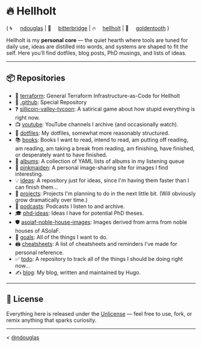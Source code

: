 # 🔥 Hellholt
( <span style="display:inline-block; min-width: 2em;">🌀</span>[ndouglas](https://github.com/ndouglas/) | <span style="display:inline-block; min-width: 2em;">🌉</span>[bitterbridge](https://github.com/bitterbridge/) | <span style="display:inline-block; min-width: 2em;">️‍🔥</span>[hellholt](https://github.com/hellholt/) | <span style="display:inline-block; min-width: 2em;">🦷</span>[goldentooth](https://github.com/goldentooth/) )

Hellholt is my **personal core** — the quiet hearth where tools are tuned for daily use, ideas are distilled into words, and systems are shaped to fit the self.
Here you’ll find dotfiles, blog posts, PhD musings, and lists of ideas.

---

## 📦 Repositories

- 🚜 [terraform](https://github.com/hellholt/terraform): General Terraform Infrastructure-as-Code for Hellholt
- 👋 [.github](https://github.com/hellholt/.github): Special Repository
- ❓ [sillicoin-valley-tycoon](https://github.com/hellholt/sillicoin-valley-tycoon): A satirical game about how stupid everything is right now.
- 📺 [youtube](https://github.com/hellholt/youtube): YouTube channels I archive (and occasionally watch).
- 🧿 [dotfiles](https://github.com/hellholt/dotfiles): My dotfiles, somewhat more reasonably structured.
- 📚 [books](https://github.com/hellholt/books): Books I want to read, intend to read, am putting off reading, am reading, am taking a break from reading, am finishing, have finished, or desperately want to have finished.
- 🎵 [albums](https://github.com/hellholt/albums): A collection of YAML lists of albums in my listening queue
- 👩 [pinkmaiden](https://github.com/hellholt/pinkmaiden): A personal image-sharing site for images I find interesting.
- 💡 [ideas](https://github.com/hellholt/ideas): A repository just for ideas, since I'm having them faster than I can finish them...
- 📐 [projects](https://github.com/hellholt/projects): Projects I'm planning to do in the next little bit. (Will obviously grow dramatically over time.)
- 🎤 [podcasts](https://github.com/hellholt/podcasts): Podcasts I listen to and archive.
- 🎓 [phd-ideas](https://github.com/hellholt/phd-ideas): Ideas I have for potential PhD theses.
- 🛡️ [asoiaf-noble-house-images](https://github.com/hellholt/asoiaf-noble-house-images): Images derived from arms from noble houses of ASoIaF.
- 🥅 [goals](https://github.com/hellholt/goals): All of the things I want to do.
- 🖨️ [cheatsheets](https://github.com/hellholt/cheatsheets): A list of cheatsheets and reminders I've made for personal reference.
- ✅ [todo](https://github.com/hellholt/todo): A repository to track all of the things I should be doing right now...
- ✍️ [blog](https://github.com/hellholt/blog): My blog, written and maintained by Hugo.


---

## 🪪 License

Everything here is released under the [Unlicense](https://unlicense.org/) —
feel free to use, fork, or remix anything that sparks curiosity.

---

< [@ndouglas](https://github.com/ndouglas/)
